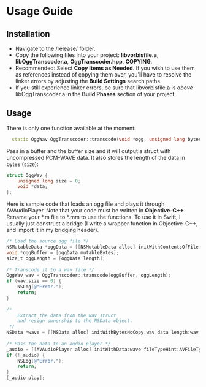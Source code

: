 # Usage Guide #

## Installation ##
* Navigate to the /release/ folder.
* Copy the following files into your project: **libvorbisfile.a**, **libOggTranscoder.a**, **OggTranscoder.hpp**, **COPYING**. 
* Recommended: Select **Copy Items as Needed**. If you wish to use them as references instead of copying them over, you'll have to resolve the linker errors by adjusting the **Build Settings** search paths.
* If you still experience linker errors, be sure that libvorbisfile.a is *above* libOggTranscoder.a in the **Build Phases** section of your project.

## Usage ##
There is only one function available at the moment:
```C++
  static OggWav OggTranscoder::transcode(void *ogg, unsigned long bytes);
```
Pass in a buffer and the buffer size and it will output a struct with uncompressed PCM-WAVE data. It also stores the length of the data in bytes (`size`):
```C++
struct OggWav {
    unsigned long size = 0;
    void *data;
};
```

Here is sample code that loads an ogg file and plays it through AVAudioPlayer. Note that your code must be written in **Objective-C++**. Rename your *.m file to *.mm to use the functions. To use it in Swift, I usually just construct a bridge (I write a wrapper function in Objective-C++, and import it in my bridging header).
```objective-c
/* Load the source ogg file */
NSMutableData *oggData = [[NSMutableData alloc] initWithContentsOfFile:@"Epoq-Lepidoptera.ogg"];
void *oggBuffer = [oggData mutableBytes];
size_t oggLength = [oggData length];
    
/* Transcode it to a wav file */
OggWav wav = OggTranscoder::transcode(oggBuffer, oggLength);
if (wav.size == 0) {
    NSLog(@"Error.");
    return;
}
    
/* 
    Extract the data from the wav struct
    and resign ownership to the NSData object.
 */
NSData *wave = [[NSData alloc] initWithBytesNoCopy:wav.data length:wav.size freeWhenDone:YES];
    
/* Pass the data to an audio player */
_audio = [[AVAudioPlayer alloc] initWithData:wave fileTypeHint:AVFileTypeWAVE error:nil];
if (!_audio) {
    NSLog(@"Error.");
    return;
}
[_audio play];
```
